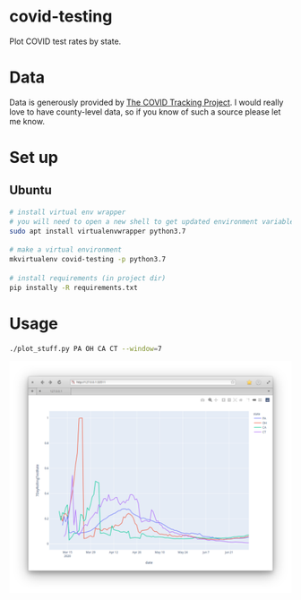 # covid-testing

Plot COVID test rates by state. 

# Data

Data is generously provided by [The COVID Tracking Project](https://covidtracking.com/). I would really love to have county-level data, so if you know of such a source please let me know. 

# Set up

Ubuntu
---

```bash
# install virtual env wrapper
# you will need to open a new shell to get updated environment variables after installing
sudo apt install virtualenvwrapper python3.7

# make a virtual environment
mkvirtualenv covid-testing -p python3.7

# install requirements (in project dir)
pip instally -R requirements.txt

```
# Usage

```bash
./plot_stuff.py PA OH CA CT --window=7

```

![Screenshot](assets/screen-1.png)


